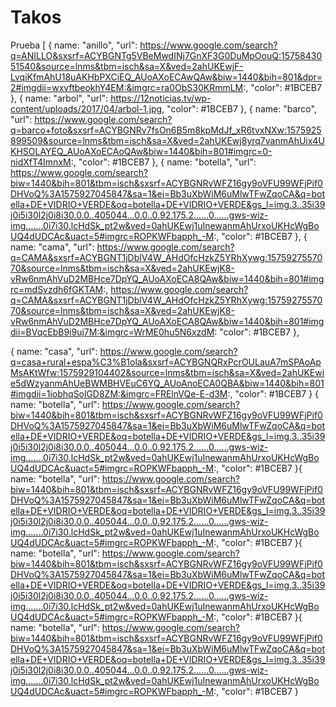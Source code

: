 # Takos
Prueba
[
{
name: "anillo",
"url": https://www.google.com/search?q=ANILLO&sxsrf=ACYBGNTg5VBeMwdINj7GnXF3G0DuMpOouQ:1575843051540&source=lnms&tbm=isch&sa=X&ved=2ahUKEwjF-LvqiKfmAhU18uAKHbPXCiEQ_AUoAXoECAwQAw&biw=1440&bih=801&dpr=2#imgdii=wxvftbeokhY4EM:&imgrc=ra0ObS30KRmmLM:,
"color": #1BCEB7
},
{
name: "arbol",
"url": https://12noticias.tv/wp-content/uploads/2017/04/arbol-1.jpg,
"color": #1BCEB7
},
{
name: "barco",
"url": https://www.google.com/search?q=barco+foto&sxsrf=ACYBGNRv7fsOn6B5m8kpMdJf_xR6tvxNXw:1575925899509&source=lnms&tbm=isch&sa=X&ved=2ahUKEwj8yrq7vanmAhUix4UKHSOLAYEQ_AUoAXoECAoQAw&biw=1440&bih=801#imgrc=0-nidXfT4ImnxM:,
"color": #1BCEB7
},
{
name: "botella",
"url": https://www.google.com/search?biw=1440&bih=801&tbm=isch&sxsrf=ACYBGNRvWFZ16gy9oVFU99WFjPif0DHVoQ%3A1575927045847&sa=1&ei=Bb3uXbWiM6uMlwTFwZqoCA&q=botella+DE+VIDRIO+VERDE&oq=botella+DE+VIDRIO+VERDE&gs_l=img.3..35i39j0i5i30l2j0i8i30.0.0..405044...0.0..0.92.175.2......0......gws-wiz-img.......0i7i30.lcHdSk_pt2w&ved=0ahUKEwj1uInewanmAhUrxoUKHcWgBoUQ4dUDCAc&uact=5#imgrc=ROPKWFbapph_-M:,
"color": #1BCEB7
},
{
name: "cama",
"url": https://www.google.com/search?q=CAMA&sxsrf=ACYBGNT1jDblV4W_AHdOfcHzkZ5YRhXywg:1575927557070&source=lnms&tbm=isch&sa=X&ved=2ahUKEwjK8-vRw6nmAhVuD2MBHce7DpYQ_AUoAXoECA8QAw&biw=1440&bih=801#imgrc=mdSvzdh6fGKTAM:, 
https://www.google.com/search?q=CAMA&sxsrf=ACYBGNT1jDblV4W_AHdOfcHzkZ5YRhXywg:1575927557070&source=lnms&tbm=isch&sa=X&ved=2ahUKEwjK8-vRw6nmAhVuD2MBHce7DpYQ_AUoAXoECA8QAw&biw=1440&bih=801#imgdii=BVqcEbB9i9uj7M:&imgrc=WrME0hu5N6xzdM:
"color": #1BCEB7
},

{
name: "casa",
"url": https://www.google.com/search?q=casa+rural+espa%C3%B1ola&sxsrf=ACYBGNQRxPcrOULauA7mSPAoApMsAKtWfw:1575929104402&source=lnms&tbm=isch&sa=X&ved=2ahUKEwie5dWzyanmAhUeBWMBHVEuC6YQ_AUoAnoECA0QBA&biw=1440&bih=801#imgdii=1iobhqSolGD8ZM:&imgrc=FRElnVQe-E-d3M:,
"color": #1BCEB7
}
{
name: "botella",
"url": https://www.google.com/search?biw=1440&bih=801&tbm=isch&sxsrf=ACYBGNRvWFZ16gy9oVFU99WFjPif0DHVoQ%3A1575927045847&sa=1&ei=Bb3uXbWiM6uMlwTFwZqoCA&q=botella+DE+VIDRIO+VERDE&oq=botella+DE+VIDRIO+VERDE&gs_l=img.3..35i39j0i5i30l2j0i8i30.0.0..405044...0.0..0.92.175.2......0......gws-wiz-img.......0i7i30.lcHdSk_pt2w&ved=0ahUKEwj1uInewanmAhUrxoUKHcWgBoUQ4dUDCAc&uact=5#imgrc=ROPKWFbapph_-M:,
"color": #1BCEB7
}{
name: "botella",
"url": https://www.google.com/search?biw=1440&bih=801&tbm=isch&sxsrf=ACYBGNRvWFZ16gy9oVFU99WFjPif0DHVoQ%3A1575927045847&sa=1&ei=Bb3uXbWiM6uMlwTFwZqoCA&q=botella+DE+VIDRIO+VERDE&oq=botella+DE+VIDRIO+VERDE&gs_l=img.3..35i39j0i5i30l2j0i8i30.0.0..405044...0.0..0.92.175.2......0......gws-wiz-img.......0i7i30.lcHdSk_pt2w&ved=0ahUKEwj1uInewanmAhUrxoUKHcWgBoUQ4dUDCAc&uact=5#imgrc=ROPKWFbapph_-M:,
"color": #1BCEB7
}{
name: "botella",
"url": https://www.google.com/search?biw=1440&bih=801&tbm=isch&sxsrf=ACYBGNRvWFZ16gy9oVFU99WFjPif0DHVoQ%3A1575927045847&sa=1&ei=Bb3uXbWiM6uMlwTFwZqoCA&q=botella+DE+VIDRIO+VERDE&oq=botella+DE+VIDRIO+VERDE&gs_l=img.3..35i39j0i5i30l2j0i8i30.0.0..405044...0.0..0.92.175.2......0......gws-wiz-img.......0i7i30.lcHdSk_pt2w&ved=0ahUKEwj1uInewanmAhUrxoUKHcWgBoUQ4dUDCAc&uact=5#imgrc=ROPKWFbapph_-M:,
"color": #1BCEB7
}{
name: "botella",
"url": https://www.google.com/search?biw=1440&bih=801&tbm=isch&sxsrf=ACYBGNRvWFZ16gy9oVFU99WFjPif0DHVoQ%3A1575927045847&sa=1&ei=Bb3uXbWiM6uMlwTFwZqoCA&q=botella+DE+VIDRIO+VERDE&oq=botella+DE+VIDRIO+VERDE&gs_l=img.3..35i39j0i5i30l2j0i8i30.0.0..405044...0.0..0.92.175.2......0......gws-wiz-img.......0i7i30.lcHdSk_pt2w&ved=0ahUKEwj1uInewanmAhUrxoUKHcWgBoUQ4dUDCAc&uact=5#imgrc=ROPKWFbapph_-M:,
"color": #1BCEB7
}


